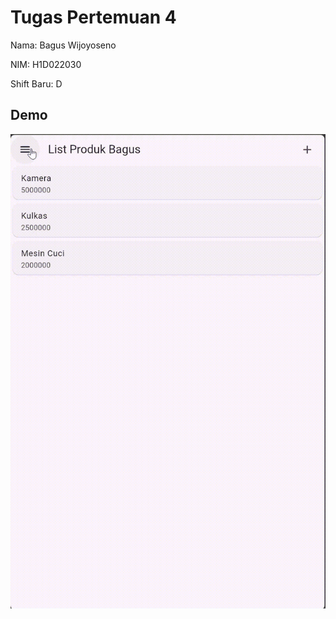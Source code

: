 # Tugas Pertemuan 4

Nama: Bagus Wijoyoseno

NIM: H1D022030

Shift Baru: D

## Demo
<img src='https://github.com/bagusws17/LabMobile4_BagusWijoyoseno_D/blob/main/preview.gif'  height="">
